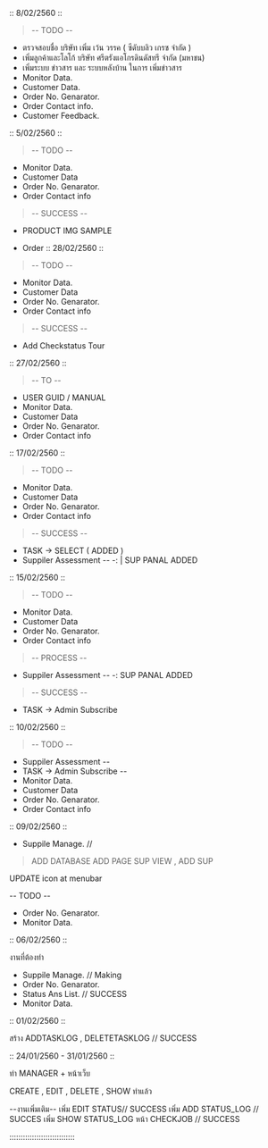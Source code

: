 :: 8/02/2560 ::
> -- TODO --
- ตรวจสอบชื่อ บริษัท เพิ่ม เว้น วรรค ( ซีดับบลิว เกรซ จำกัด )
- เพิ่มลูกค้าและโลโก้ บริษัท ศรีตรังแอโกรดินดัสทรี จำกัด (มหาชน)
- เพิ่มระบบ ข่าวสาร และ ระบบหลังบ้าน ในการ เพิ่มข่าวสาร
- Monitor Data.
- Customer Data.
- Order No. Genarator.
- Order Contact info.
- Customer Feedback.

:: 5/02/2560 ::
> -- TODO --
- Monitor Data.
- Customer Data
- Order No. Genarator.
- Order Contact info

> -- SUCCESS --
- PRODUCT IMG SAMPLE

- Order
:: 28/02/2560 ::
> -- TODO --
- Monitor Data.
- Customer Data
- Order No. Genarator.
- Order Contact info

> -- SUCCESS --
- Add Checkstatus Tour

:: 27/02/2560 ::
> -- TO --
- USER GUID / MANUAL
- Monitor Data.
- Customer Data
- Order No. Genarator.
- Order Contact info

:: 17/02/2560 ::

> -- TODO --
- Monitor Data.
- Customer Data
- Order No. Genarator.
- Order Contact info

> -- SUCCESS --
- TASK -> SELECT ( ADDED )
- Suppiler Assessment --
-: | SUP PANAL ADDED


:: 15/02/2560 ::

> -- TODO --
- Monitor Data.
- Customer Data
- Order No. Genarator.
- Order Contact info

> -- PROCESS --
- Suppiler Assessment --
-: SUP PANAL ADDED

> -- SUCCESS --
- TASK -> Admin Subscribe



:: 10/02/2560 ::

> -- TODO --
- Suppiler Assessment --
- TASK -> Admin Subscribe --
- Monitor Data.
- Customer Data
- Order No. Genarator.
- Order Contact info


:: 09/02/2560 ::

- Suppile Manage. // 
> ADD DATABASE 
> ADD PAGE SUP VIEW , ADD SUP

UPDATE icon at menubar

-- TODO --
- Order No. Genarator.
- Monitor Data.

:: 06/02/2560 ::

งานที่ต้องทำ

- Suppile Manage. // Making
- Order No. Genarator.
- Status Ans List. // SUCCESS
- Monitor Data.



:: 01/02/2560 ::

สร้าง ADDTASKLOG , DELETETASKLOG // SUCCESS



:: 24/01/2560 - 31/01/2560 ::

ทำ MANAGER + หน้าเว็บ

CREATE , EDIT , DELETE , SHOW ทำแล้ว

--งานเพิ่มเติม--
เพิ่ม EDIT STATUS// SUCCESS
เพิ่ม ADD STATUS_LOG // SUCCES
เพิ่ม SHOW STATUS_LOG หน้า CHECKJOB // SUCCESS

:::::::::::::::::::::::::::::

